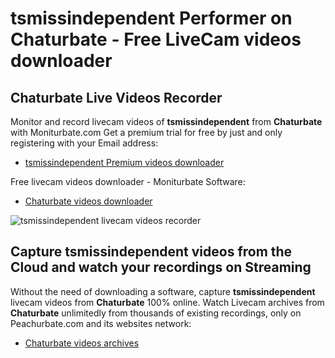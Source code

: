 # tsmissindependent Performer on Chaturbate - Free LiveCam videos downloader

## Chaturbate Live Videos Recorder

Monitor and record livecam videos of **tsmissindependent** from **Chaturbate** with Moniturbate.com
Get a premium trial for free by just and only registering with your Email address:
* [tsmissindependent Premium videos downloader](https://moniturbate.com/request-demo-licence-key.html)

Free livecam videos downloader - Moniturbate Software:
* [Chaturbate videos downloader](https://moniturbate.com/moniturbate-download-software.html)

![tsmissindependent livecam videos recorder](https://peachurnet.com/templates/moniturbate-software.png)


## Capture tsmissindependent videos from the Cloud and watch your recordings on Streaming

Without the need of downloading a software, capture **tsmissindependent** livecam videos from **Chaturbate** 100% online.
Watch Livecam archives from **Chaturbate** unlimitedly from thousands of existing recordings, only on Peachurbate.com and its websites network:
* [Chaturbate videos archives](https://peachurnet.com/)